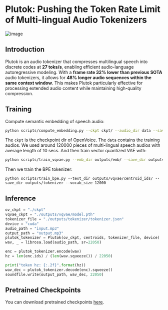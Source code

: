 # Plutok: Pushing the Token Rate Limit of Multi-lingual Audio Tokenizers
![image](https://github.com/user-attachments/assets/5fbe0348-6dda-4b25-ac1b-ca76d82bb78e)

## Introduction
Plutok is an audio tokenizer that compresses multilingual speech into discrete codes at **27 toks/s**, enabling efficient audio-language autoregressive modeling. With a **frame rate 32% lower than previous SOTA** audio tokenizers, it allows for **48% longer audio sequences within the same context window**. This makes Plutok particularly effective for processing extended audio content while maintaining high-quality compression.

## Training
Compute semantic embedding of speech audio:
```bash
python scripts/compute_embedding.py --ckpt ckpt/ --audio_dir data --save_dir outputs --nproc 32
```
The `ckpt` is the checkpoint dir of OpenVoice. The `data` contains the training audios. We used around 120000 pieces of multi-lingual speech audios with average length of 10 secs. And then train vector quantized VAE with:
```bash
python scripts/train_vqvae.py --emb_dir outputs/emb/ --save_dir outputs/vqvae
```
Then we train the BPE tokenizer:
```
python scripts/train_bpe.py --text_dir outputs/vqvae/centroid_ids/ --save_dir outputs/tokenizer --vocab_size 12000
```

## Inference
```python
ov_ckpt = "./ckpt"
vqvae_ckpt = "./outputs/vqvae/model.pth"
tokenizer_file = "./outputs/tokenizer/tokenizer.json"
device = "cuda"
audio_path = "input.mp3" 
output_path = "output.mp3"
plutok_tokenizer = Plutok(ov_ckpt, centroids, tokenizer_file, device)
wav, _ = librosa.load(audio_path, sr=22050)

enc = plutok_tokenizer.encode(wav)
hz = len(enc.ids) / (len(wav.squeeze()) / 22050)

print("token hz: {:.2f}".format(hz))
wav_dec = plutok_tokenizer.decode(enc).squeeze()
soundfile.write(output_path, wav_dec, 22050)
```

## Pretrained Checkpoints
You can download pretrained checkpoints [here](https://github.com/Zengyi-Qin/plutok/releases/download/v0.1/pretrained.zip).
